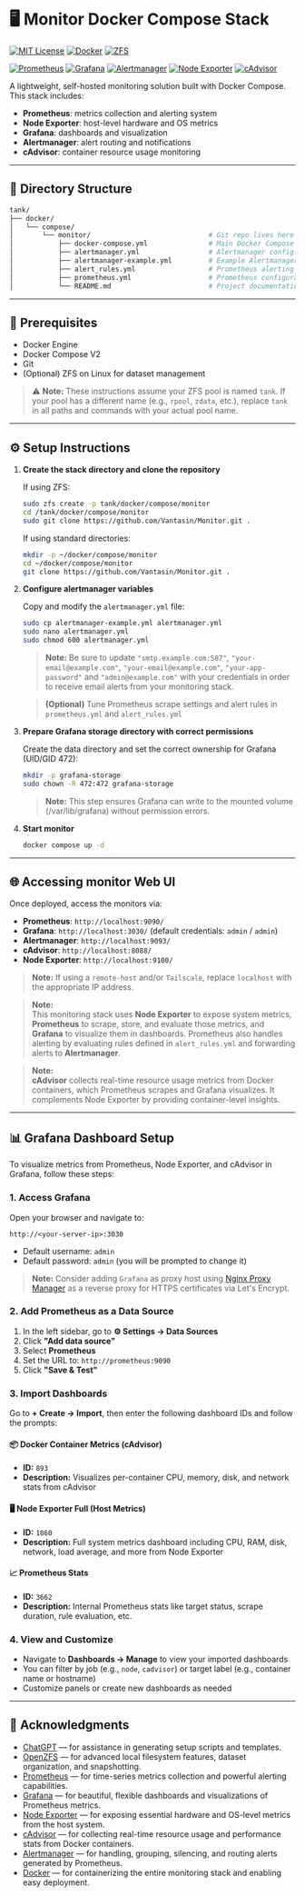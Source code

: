 # 🖥️ Monitor Docker Compose Stack

[![MIT License](https://img.shields.io/github/license/Vantasin/Monitor?style=flat-square)](LICENSE)
[![Docker](https://img.shields.io/badge/Docker-compose-2496ED?logo=docker&logoColor=white&style=flat-square)](https://www.docker.com/)
[![ZFS](https://img.shields.io/badge/ZFS-OpenZFS-blue?style=flat-square)](https://openzfs.org/)

[![Prometheus](https://img.shields.io/badge/Prometheus-metrics-orange?logo=prometheus&style=flat-square)](https://prometheus.io/)
[![Grafana](https://img.shields.io/badge/Grafana-dashboard-yellow?logo=grafana&style=flat-square)](https://grafana.com/)
[![Alertmanager](https://img.shields.io/badge/Alertmanager-alerting-critical?style=flat-square)](https://prometheus.io/docs/alerting/latest/alertmanager/)
[![Node Exporter](https://img.shields.io/badge/Node--Exporter-host%20metrics-lightgrey?style=flat-square)](https://github.com/prometheus/node_exporter)
[![cAdvisor](https://img.shields.io/badge/cAdvisor-container%20metrics-blue?style=flat-square)](https://github.com/google/cadvisor)

A lightweight, self-hosted monitoring solution built with Docker Compose. This stack includes:

* **Prometheus**: metrics collection and alerting system
* **Node Exporter**: host-level hardware and OS metrics
* **Grafana**: dashboards and visualization
* **Alertmanager**: alert routing and notifications
* **cAdvisor**: container resource usage monitoring

---

## 📁 Directory Structure

```bash
tank/
├── docker/
│   └── compose/
│       └── monitor/                             # Git repo lives here
│           ├── docker-compose.yml               # Main Docker Compose config
│           ├── alertmanager.yml                 # Alertmanager config with real secrets (gitignored!)
│           ├── alertmanager-example.yml         # Example Alertmanager config with email settings
│           ├── alert_rules.yml                  # Prometheus alerting rules file
│           ├── prometheus.yml                   # Prometheus configuration (scrape targets, alert rules, etc.)
│           └── README.md                        # Project documentation (This file)
```

---

## 🧰 Prerequisites

* Docker Engine
* Docker Compose V2
* Git
* (Optional) ZFS on Linux for dataset management

> ⚠️ **Note:** These instructions assume your ZFS pool is named `tank`. If your pool has a different name (e.g., `rpool`, `zdata`, etc.), replace `tank` in all paths and commands with your actual pool name.

---

## ⚙️ Setup Instructions

1. **Create the stack directory and clone the repository**

   If using ZFS:
   ```bash
   sudo zfs create -p tank/docker/compose/monitor
   cd /tank/docker/compose/monitor
   sudo git clone https://github.com/Vantasin/Monitor.git .
   ```

   If using standard directories:
   ```bash
   mkdir -p ~/docker/compose/monitor
   cd ~/docker/compose/monitor
   git clone https://github.com/Vantasin/Monitor.git .
   ```

2. **Configure alertmanager variables**

   Copy and modify the `alertmanager.yml` file:

   ```bash
   sudo cp alertmanager-example.yml alertmanager.yml
   sudo nano alertmanager.yml
   sudo chmod 600 alertmanager.yml
   ```

   > **Note:** Be sure to update `"smtp.example.com:587"`, `"your-email@example.com"`, `"your-email@example.com"`, `"your-app-password"` and `"admin@example.com"` with your credentials in order to receive email alerts from your monitoring stack.

   > **(Optional)** Tune Prometheus scrape settings and alert rules in `prometheus.yml` and `alert_rules.yml`

3. **Prepare Grafana storage directory with correct permissions**

   Create the data directory and set the correct ownership for Grafana (UID/GID 472):

   ```bash
   mkdir -p grafana-storage
   sudo chown -R 472:472 grafana-storage
   ```

   > **Note:** This step ensures Grafana can write to the mounted volume (/var/lib/grafana) without permission errors.

4. **Start monitor**

   ```bash
   docker compose up -d
   ```

---

## 🌐 Accessing monitor Web UI

Once deployed, access the monitors via:

- **Prometheus**:    `http://localhost:9090/`
- **Grafana**:       `http://localhost:3030/` (default credentials: `admin` / `admin`)
- **Alertmanager**:  `http://localhost:9093/`
- **cAdvisor**:      `http://localhost:8088/`
- **Node Exporter**: `http://localhost:9100/`

> **Note:** If using a `remote-host` and/or `Tailscale`, replace `localhost` with the appropriate IP address.

> **Note:**  
> This monitoring stack uses **Node Exporter** to expose system metrics, **Prometheus** to scrape, store, and evaluate those metrics, and **Grafana** to visualize them in dashboards. Prometheus also handles alerting by evaluating rules defined in `alert_rules.yml` and forwarding alerts to **Alertmanager**.

> **Note:**  
> **cAdvisor** collects real-time resource usage metrics from Docker containers, which Prometheus scrapes and Grafana visualizes. It complements Node Exporter by providing container-level insights.

---

## 📊 Grafana Dashboard Setup

To visualize metrics from Prometheus, Node Exporter, and cAdvisor in Grafana, follow these steps:

### 1. Access Grafana
Open your browser and navigate to:

`http://<your-server-ip>:3030`

- Default username: `admin`
- Default password: `admin` (you will be prompted to change it)

> **Note:** Consider adding `Grafana` as proxy host using [Nginx Proxy Manager](https://github.com/Vantasin/Nginx-Proxy-Manager.git) as a reverse proxy for HTTPS certificates via Let's Encrypt.

### 2. Add Prometheus as a Data Source

1. In the left sidebar, go to **⚙️ Settings → Data Sources**
2. Click **"Add data source"**
3. Select **Prometheus**
4. Set the URL to: `http://prometheus:9090`
5. Click **"Save & Test"**

### 3. Import Dashboards

Go to **+ Create → Import**, then enter the following dashboard IDs and follow the prompts:

#### 📦 Docker Container Metrics (cAdvisor)
- **ID:** `893`
- **Description:** Visualizes per-container CPU, memory, disk, and network stats from cAdvisor

#### 🖥️ Node Exporter Full (Host Metrics)
- **ID:** `1860`
- **Description:** Full system metrics dashboard including CPU, RAM, disk, network, load average, and more from Node Exporter

#### 📈 Prometheus Stats
- **ID:** `3662`
- **Description:** Internal Prometheus stats like target status, scrape duration, rule evaluation, etc.

### 4. View and Customize
- Navigate to **Dashboards → Manage** to view your imported dashboards
- You can filter by job (e.g., `node`, `cadvisor`) or target label (e.g., container name or hostname)
- Customize panels or create new dashboards as needed

---

## 🙏 Acknowledgments

- [ChatGPT](https://openai.com/chatgpt) — for assistance in generating setup scripts and templates.
- [OpenZFS](https://openzfs.org/) — for advanced local filesystem features, dataset organization, and snapshotting.
- [Prometheus](https://prometheus.io/) — for time-series metrics collection and powerful alerting capabilities.
- [Grafana](https://grafana.com/) — for beautiful, flexible dashboards and visualizations of Prometheus metrics.
- [Node Exporter](https://github.com/prometheus/node_exporter) — for exposing essential hardware and OS-level metrics from the host system.
- [cAdvisor](https://github.com/google/cadvisor) — for collecting real-time resource usage and performance stats from Docker containers.
- [Alertmanager](https://prometheus.io/docs/alerting/latest/alertmanager/) — for handling, grouping, silencing, and routing alerts generated by Prometheus.
- [Docker](https://www.docker.com/) — for containerizing the entire monitoring stack and enabling easy deployment.
